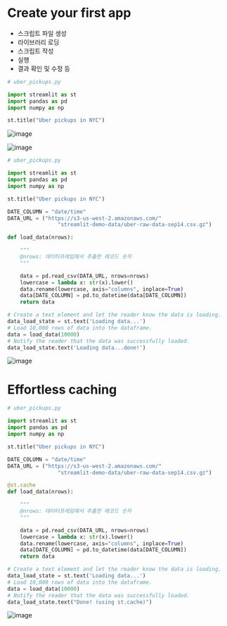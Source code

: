 # Create your first app
- 스크립트 파일 생성
- 라이브러리 로딩
- 스크립트 작성
- 실행
- 결과 확인 및 수정 등

```python
# uber_pickups.py

import streamlit as st
import pandas as pd
import numpy as np

st.title("Uber pickups in NYC")


```

![image](https://user-images.githubusercontent.com/102650331/169686010-df8b217b-6d42-466c-9a33-79ac26177094.png)

![image](https://user-images.githubusercontent.com/102650331/169686407-a148a995-0832-446b-bb8d-7814a5c02c62.png)

```python
# uber_pickups.py

import streamlit as st
import pandas as pd
import numpy as np

st.title("Uber pickups in NYC")

DATE_COLUMN = "date/time"
DATA_URL = ("https://s3-us-west-2.amazonaws.com/"
                "streamlit-demo-data/uber-raw-data-sep14.csv.gz")

def load_data(nrows):

    """
    @nrows: 데이터프레임에서 추출한 레코드 숫자
    """

    data = pd.read_csv(DATA_URL, nrows=nrows)
    lowercase = lambda x: str(x).lower()
    data.rename(lowercase, axis="columns", inplace=True)
    data[DATE_COLUMN] = pd.to_datetime(data[DATE_COLUMN])
    return data

# Create a text element and let the reader know the data is loading.
data_load_state = st.text('Loading data...')
# Load 10,000 rows of data into the dataframe.
data = load_data(10000)
# Notify the reader that the data was successfully loaded.
data_load_state.text('Loading data...done!')

```

![image](https://user-images.githubusercontent.com/102650331/169686499-a236d278-94df-47e8-b9f6-28eba331e02a.png)

# Effortless caching

```python
# uber_pickups.py

import streamlit as st
import pandas as pd
import numpy as np

st.title("Uber pickups in NYC")

DATE_COLUMN = "date/time"
DATA_URL = ("https://s3-us-west-2.amazonaws.com/"
                "streamlit-demo-data/uber-raw-data-sep14.csv.gz")

@st.cache
def load_data(nrows):

    """
    @nrows: 데이터프레임에서 추출한 레코드 숫자
    """

    data = pd.read_csv(DATA_URL, nrows=nrows)
    lowercase = lambda x: str(x).lower()
    data.rename(lowercase, axis="columns", inplace=True)
    data[DATE_COLUMN] = pd.to_datetime(data[DATE_COLUMN])
    return data

# Create a text element and let the reader know the data is loading.
data_load_state = st.text('Loading data...')
# Load 10,000 rows of data into the dataframe.
data = load_data(10000)
# Notify the reader that the data was successfully loaded.
data_load_state.text("Done! (using st.cache)")

```

![image](https://user-images.githubusercontent.com/102650331/169686764-a0397e67-f87f-427b-bf7f-5f7a1ac88d06.png)

